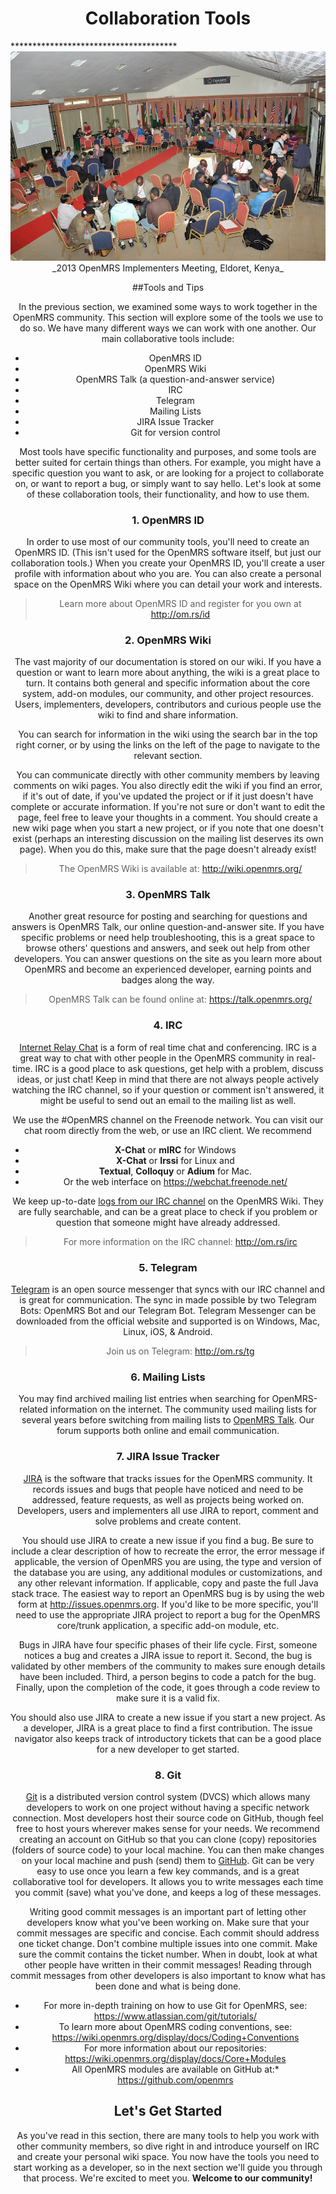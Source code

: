 <center><h1>Collaboration Tools</h1></center>
**************************************
<center><img src="/assets/Collaboration Tools.jpg"><center> _2013 OpenMRS Implementers Meeting, Eldoret, Kenya_

##Tools and Tips

In the previous section, we examined some ways to work together in the OpenMRS community. This section will explore some of the tools we use to do so. We have many different ways we can work with one another. Our main collaborative tools include:

* OpenMRS ID
* OpenMRS Wiki
* OpenMRS Talk (a question-and-answer service)
* IRC
* Telegram
* Mailing Lists
* JIRA Issue Tracker 
* Git for version control

Most tools have specific functionality and purposes, and some tools are better suited for certain things than others. For example, you might have a specific question you want to ask, or are looking for a project to collaborate on, or want to report a bug, or simply want to say hello. 
Let's look at some of these collaboration tools, their functionality, and how to use them.

### 1. OpenMRS ID 

In order to use most of our community tools, you'll need to create an OpenMRS ID. (This isn't used for the OpenMRS software itself, but just our collaboration tools.) When you create your OpenMRS ID, you'll create a user profile with information about who you are. You can also create a personal space on the OpenMRS Wiki where you can detail your work and interests.

> Learn more about OpenMRS ID and register for you own at http://om.rs/id

### 2. OpenMRS Wiki

The vast majority of our documentation is stored on our wiki. If you have a question or want to learn more about anything, the wiki is a great place to turn. It contains both general and specific information about the core system, add-on modules, our community, and other project resources. Users, implementers, developers, contributors and curious people use the wiki to find and share information. 

You can search for information in the wiki using the search bar in the top right corner, or by using the links on the left of the page to navigate to the relevant section.

You can communicate directly with other community members by leaving comments on wiki pages. You also directly edit the wiki if you find an error, if it's out of date, if you've updated the project or if it just doesn't have complete or accurate information. If you're not sure or don't want to edit the page, feel free to leave your thoughts in a comment. You should create a new wiki page when you start a new project, or if you note that one doesn't exist (perhaps an interesting discussion on the mailing list deserves its own page). When you do this, make sure that the page doesn't already exist!  

> The OpenMRS Wiki is available at: http://wiki.openmrs.org/  

### 3. OpenMRS Talk

Another great resource for posting and searching for questions and answers is OpenMRS Talk, our online question-and-answer site. If you have specific problems or need help troubleshooting, this is a great space to browse others' questions and answers, and seek out help from other developers. You can answer questions on the site as you learn more about OpenMRS and become an experienced developer, earning points and badges along the way. 

> OpenMRS Talk can be found online at: https://talk.openmrs.org/

### 4. IRC

[Internet Relay Chat](https://en.wikipedia.org/wiki/Internet_Relay_Chat) is a form of real time chat and conferencing. IRC is a great way to chat with other people in the OpenMRS community in real-time. IRC is a good place to ask questions, get help with a problem, discuss ideas, or just chat! Keep in mind that there are not always people actively watching the IRC channel, so if your question or comment isn't answered, it might be useful to send out an email to the mailing list as well. 

We use the #OpenMRS channel on the Freenode network. You can visit our chat room directly from the web, or use an IRC client. We recommend 

* **X-Chat** or **mIRC** for Windows
* **X-Chat** or **Irssi** for Linux and 
* **Textual**, **Colloquy** or **Adium** for Mac. 
* Or the web interface on https://webchat.freenode.net/ 

We keep up-to-date [logs from our IRC channel](https://wiki.openmrs.org/display/IRC/Logs+-+OpenMRS
) on the OpenMRS Wiki. They are fully searchable, and can be a great place to check if you problem or question that someone might have already addressed. 

> For more information on the IRC channel: http://om.rs/irc 

### 5. Telegram 

[Telegram](https://telegram.org) is an open source messenger that syncs with our IRC channel and is great for communication. The sync in made possible by two Telegram Bots: OpenMRS Bot and our Telegram Bot. Telegram Messenger can be downloaded from the official website and supported is on Windows, Mac, Linux, iOS, &amp; Android.

> Join us on Telegram: http://om.rs/tg

### 6. Mailing Lists

You may find archived mailing list entries when searching for OpenMRS-related information on the internet. The community used mailing lists for several years before switching from mailing lists to [OpenMRS Talk](https://talk.openmrs.org). Our forum supports both online and email communication.

### 7. JIRA Issue Tracker

[JIRA](https://www.atlassian.com/software/jira) is the software that tracks issues for the OpenMRS community. It records issues and bugs that people have noticed and need to be addressed, feature requests, as well as projects being worked on. Developers, users and implementers all use JIRA to report, comment and solve problems and create content. 

You should use JIRA to create a new issue if you find a bug. Be sure to include a clear description of how to recreate the error, the error message if applicable, the version of OpenMRS you are using, the type and version of the database you are using, any additional modules or customizations, and any other relevant information. If applicable, copy and paste the full Java stack trace. The easiest way to report an OpenMRS bug is by using the web form at http://issues.openmrs.org. If you'd like to be more specific, you'll need to use the appropriate JIRA project to report a bug for the OpenMRS core/trunk application, a specific add-on module, etc.

Bugs in JIRA have four specific phases of their life cycle. First, someone notices a bug and creates a JIRA issue to report it. Second, the bug is validated by other members of the community to makes sure enough details have been included. Third, a person begins to code a patch for the bug. Finally, upon the completion of the code, it goes through a code review to make sure it is a valid fix.   

You should also use JIRA to create a new issue if you start a new project. As a developer, JIRA is a great place to find a first contribution. The issue navigator also keeps track of introductory tickets that can be a good place for a new developer to get started. 

### 8. Git

[Git](https://www.atlassian.com/git/tutorials/) is a distributed version control system (DVCS) which allows many developers to work on one project without having a specific network connection. Most developers host their source code on GitHub, though feel free to host yours wherever makes sense for your needs. We recommend creating an account on GitHub so that you can clone (copy) repositories (folders of source code) to your local machine. You can then make changes on your local machine and push (send) them to [GitHub](https://github.com). Git can be very easy to use once you learn a few key commands, and is a great collaborative tool for developers. It allows you to write messages each time you commit (save) what you've done, and keeps a log of these messages.

Writing good commit messages is an important part of letting other developers know what you've been working on. Make sure that your commit messages are specific and concise. Each commit should address one ticket change. Don't combine multiple issues into one commit. Make sure the commit contains the ticket number. When in doubt, look at what other people have written in their commit messages! Reading through commit messages from other developers is also important to know what has been done and what is being done.

* For more in-depth training on how to use Git for OpenMRS, see: https://www.atlassian.com/git/tutorials/
* To learn more about OpenMRS coding conventions, see: https://wiki.openmrs.org/display/docs/Coding+Conventions
* For more information about our repositories: https://wiki.openmrs.org/display/docs/Core+Modules
* All OpenMRS modules are available on GitHub at:*  https://github.com/openmrs

## Let's Get Started 
As you've read in this section, there are many tools to help you work with other community members, so dive right in and introduce yourself on IRC and create your personal wiki space. You now have the tools you need to start working as a developer, so in the next section we'll guide you through that process. We're excited to meet you. **Welcome to our community!**

